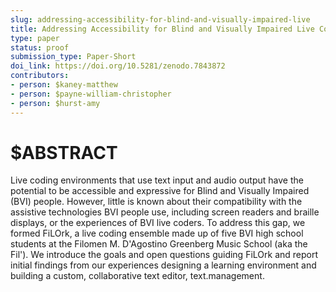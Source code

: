 ```yaml
---
slug: addressing-accessibility-for-blind-and-visually-impaired-live
title: Addressing Accessibility for Blind and Visually Impaired Live Coders
type: paper
status: proof
submission_type: Paper-Short
doi_link: https://doi.org/10.5281/zenodo.7843872
contributors:
- person: $kaney-matthew
- person: $payne-william-christopher
- person: $hurst-amy
---
```


# $ABSTRACT

Live coding environments that use text input and audio output have the potential to be accessible and expressive for Blind and Visually Impaired (BVI) people. However, little is known about their compatibility
with the assistive technologies BVI people use, including screen readers and braille displays, or the experiences of BVI live coders. To address this gap, we formed FiLOrk, a live coding ensemble made up of five
BVI high school students at the Filomen M. D'Agostino Greenberg Music School (aka the Fil'). We introduce the goals and open questions guiding FiLOrk and report initial findings from our experiences designing a learning environment and building a custom, collaborative text editor, text.management.
